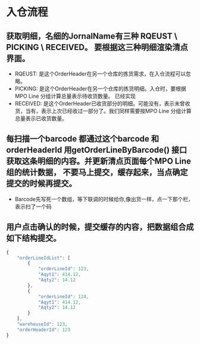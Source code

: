 # 入仓流程
## 获取明细，名细的JornalName有三种 RQEUST \ PICKING \ RECEIVED。 要根据这三种明细渲染清点界面。
* RQEUST: 是这个OrderHeader在另一个仓库的拣货需求，在入仓流程可以忽略。
* PICKING: 是这个OrderHeader在另一个仓库的拣货明细。入仓时，要根据MPO Line  分组计算总量表示待收货数量。 已经实现
* RECEIVED: 是这个OrderHeader已收货部分的明细。可能没有，表示未曾收货，当有，表示上次已经收过一部分了。我们同样需要按MPO Line 分组计算总量表示已收货数量。
## 每扫描一个barcode 都通过这个barcode 和 orderHeaderId 用getOrderLineByBarcode() 接口获取这条明细的内容。并更新清点页面每个MPO Line组的统计数据， 不要马上提交，缓存起来，当点确定提交的时候再提交。
* Barcode先写死一个数组，等下联调的时候给你,像出货一样，点一下那个栏，表示扫了一个码
## 用户点击确认的时候，提交缓存的内容，把数据组合成如下结构提交。
```javascript
{
    "orderLineIdList": [
        {
            "orderLineId": 123,
            "Aqyt1": 414.12,
            "Aqty2": 14.12
        },
        {
            "orderLineId": 124,
            "Aqyt1": 414.12,
            "Aqty2": 14.12
        }
    ],
    "warehouseId": 123,
    "orderHeaderId": 123
}
